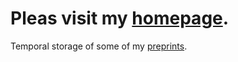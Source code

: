 # Pleas visit my [homepage](https://icsnju.github.io/people/xiaoxingma/index.html).

Temporal storage of some of my [preprints](preprints). 
